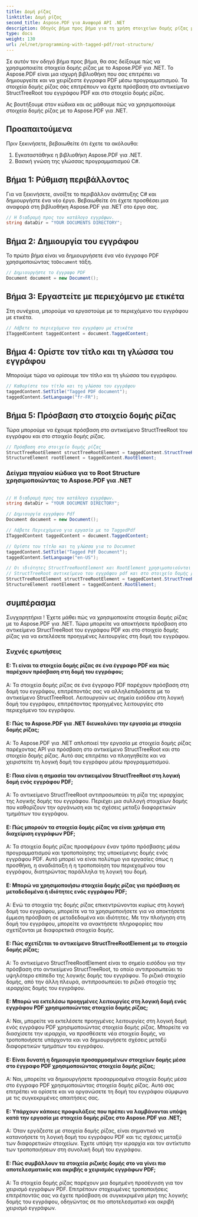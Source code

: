```yaml
---
title: Δομή ρίζας
linktitle: Δομή ρίζας
second_title: Aspose.PDF για Αναφορά API .NET
description: Οδηγός βήμα προς βήμα για τη χρήση στοιχείων δομής ρίζας με το Aspose.PDF για .NET για πρόσβαση στη ρίζα και στο αντικείμενο StructTreeRoot του εγγράφου PDF.
type: docs
weight: 130
url: /el/net/programming-with-tagged-pdf/root-structure/
---
```

Σε αυτόν τον οδηγό βήμα προς βήμα, θα σας δείξουμε πώς να χρησιμοποιείτε στοιχεία δομής ρίζας με το Aspose.PDF για .NET. Το Aspose.PDF είναι μια ισχυρή βιβλιοθήκη που σας επιτρέπει να δημιουργείτε και να χειρίζεστε έγγραφα PDF μέσω προγραμματισμού. Τα στοιχεία δομής ρίζας σάς επιτρέπουν να έχετε πρόσβαση στο αντικείμενο StructTreeRoot του εγγράφου PDF και στο στοιχείο δομής ρίζας.

Ας βουτήξουμε στον κώδικα και ας μάθουμε πώς να χρησιμοποιούμε στοιχεία δομής ρίζας με το Aspose.PDF για .NET.

## Προαπαιτούμενα

Πριν ξεκινήσετε, βεβαιωθείτε ότι έχετε τα ακόλουθα:

1. Εγκαταστάθηκε η βιβλιοθήκη Aspose.PDF για .NET.
2. Βασική γνώση της γλώσσας προγραμματισμού C#.

## Βήμα 1: Ρύθμιση περιβάλλοντος

Για να ξεκινήσετε, ανοίξτε το περιβάλλον ανάπτυξης C# και δημιουργήστε ένα νέο έργο. Βεβαιωθείτε ότι έχετε προσθέσει μια αναφορά στη βιβλιοθήκη Aspose.PDF για .NET στο έργο σας.

```csharp
// Η διαδρομή προς τον κατάλογο εγγράφων.
string dataDir = "YOUR DOCUMENTS DIRECTORY";
```

## Βήμα 2: Δημιουργία του εγγράφου

 Το πρώτο βήμα είναι να δημιουργήσετε ένα νέο έγγραφο PDF χρησιμοποιώντας το`Document` τάξη.

```csharp
// Δημιουργήστε το έγγραφο PDF
Document document = new Document();
```

## Βήμα 3: Εργαστείτε με περιεχόμενο με ετικέτα

Στη συνέχεια, μπορούμε να εργαστούμε με το περιεχόμενο του εγγράφου με ετικέτα.

```csharp
// Λάβετε το περιεχόμενο του εγγράφου με ετικέτα
ITaggedContent taggedContent = document.TaggedContent;
```

## Βήμα 4: Ορίστε τον τίτλο και τη γλώσσα του εγγράφου

Μπορούμε τώρα να ορίσουμε τον τίτλο και τη γλώσσα του εγγράφου.

```csharp
// Καθορίστε τον τίτλο και τη γλώσσα του εγγράφου
taggedContent.SetTitle("Tagged PDF document");
taggedContent.SetLanguage("fr-FR");
```

## Βήμα 5: Πρόσβαση στο στοιχείο δομής ρίζας

Τώρα μπορούμε να έχουμε πρόσβαση στο αντικείμενο StructTreeRoot του εγγράφου και στο στοιχείο δομής ρίζας.

```csharp
// Πρόσβαση στο στοιχείο δομής ρίζας
StructTreeRootElement structTreeRootElement = taggedContent.StructTreeRootElement;
StructureElement rootElement = taggedContent.RootElement;
```

### Δείγμα πηγαίου κώδικα για το Root Structure χρησιμοποιώντας το Aspose.PDF για .NET 
```csharp

// Η διαδρομή προς τον κατάλογο εγγράφων.
string dataDir = "YOUR DOCUMENT DIRECTORY";

// Δημιουργία εγγράφου Pdf
Document document = new Document();

// Λάβετε Περιεχόμενο για εργασία με το TaggedPdf
ITaggedContent taggedContent = document.TaggedContent;

// Ορίστε τον τίτλο και τη γλώσσα για το Documnet
taggedContent.SetTitle("Tagged Pdf Document");
taggedContent.SetLanguage("en-US");

// Οι ιδιότητες StructTreeRootElement και RootElement χρησιμοποιούνται για πρόσβαση
// StructTreeRoot αντικείμενο του εγγράφου pdf και στο στοιχείο δομής ρίζας (στοιχείο δομής εγγράφου).
StructTreeRootElement structTreeRootElement = taggedContent.StructTreeRootElement;
StructureElement rootElement = taggedContent.RootElement;

```

## συμπέρασμα

Συγχαρητήρια ! Έχετε μάθει πώς να χρησιμοποιείτε στοιχεία δομής ρίζας με το Aspose.PDF για .NET. Τώρα μπορείτε να αποκτήσετε πρόσβαση στο αντικείμενο StructTreeRoot του εγγράφου PDF και στο στοιχείο δομής ρίζας για να εκτελέσετε προηγμένες λειτουργίες στη δομή του εγγράφου.

### Συχνές ερωτήσεις

#### Ε: Τι είναι τα στοιχεία δομής ρίζας σε ένα έγγραφο PDF και πώς παρέχουν πρόσβαση στη δομή του εγγράφου;

Α: Τα στοιχεία δομής ρίζας σε ένα έγγραφο PDF παρέχουν πρόσβαση στη δομή του εγγράφου, επιτρέποντάς σας να αλληλεπιδράσετε με το αντικείμενο StructTreeRoot. Λειτουργούν ως σημεία εισόδου στη λογική δομή του εγγράφου, επιτρέποντας προηγμένες λειτουργίες στο περιεχόμενο του εγγράφου.

#### Ε: Πώς το Aspose.PDF για .NET διευκολύνει την εργασία με στοιχεία δομής ρίζας;

A: Το Aspose.PDF για .NET απλοποιεί την εργασία με στοιχεία δομής ρίζας παρέχοντας API για πρόσβαση στο αντικείμενο StructTreeRoot και στο στοιχείο δομής ρίζας. Αυτό σας επιτρέπει να πλοηγηθείτε και να χειριστείτε τη λογική δομή του εγγράφου μέσω προγραμματισμού.

#### Ε: Ποια είναι η σημασία του αντικειμένου StructTreeRoot στη λογική δομή ενός εγγράφου PDF;

Α: Το αντικείμενο StructTreeRoot αντιπροσωπεύει τη ρίζα της ιεραρχίας της λογικής δομής του εγγράφου. Περιέχει μια συλλογή στοιχείων δομής που καθορίζουν την οργάνωση και τις σχέσεις μεταξύ διαφορετικών τμημάτων του εγγράφου.

#### Ε: Πώς μπορούν τα στοιχεία δομής ρίζας να είναι χρήσιμα στη διαχείριση εγγράφων PDF;

Α: Τα στοιχεία δομής ρίζας προσφέρουν έναν τρόπο πρόσβασης μέσω προγραμματισμού και τροποποίησης της υποκείμενης δομής ενός εγγράφου PDF. Αυτό μπορεί να είναι πολύτιμο για εργασίες όπως η προσθήκη, η αναδιάταξη ή η τροποποίηση του περιεχομένου του εγγράφου, διατηρώντας παράλληλα τη λογική του δομή.

#### Ε: Μπορώ να χρησιμοποιήσω στοιχεία δομής ρίζας για πρόσβαση σε μεταδεδομένα ή ιδιότητες ενός εγγράφου PDF;

Α: Ενώ τα στοιχεία της δομής ρίζας επικεντρώνονται κυρίως στη λογική δομή του εγγράφου, μπορείτε να τα χρησιμοποιήσετε για να αποκτήσετε έμμεση πρόσβαση σε μεταδεδομένα και ιδιότητες. Με την πλοήγηση στη δομή του εγγράφου, μπορείτε να ανακτήσετε πληροφορίες που σχετίζονται με διαφορετικά στοιχεία δομής.

#### Ε: Πώς σχετίζεται το αντικείμενο StructTreeRootElement με το στοιχείο δομής ρίζας;

Α: Το αντικείμενο StructTreeRootElement είναι το σημείο εισόδου για την πρόσβαση στο αντικείμενο StructTreeRoot, το οποίο αντιπροσωπεύει το υψηλότερο επίπεδο της λογικής δομής του εγγράφου. Το ριζικό στοιχείο δομής, από την άλλη πλευρά, αντιπροσωπεύει το ριζικό στοιχείο της ιεραρχίας δομής του εγγράφου.

#### Ε: Μπορώ να εκτελέσω προηγμένες λειτουργίες στη λογική δομή ενός εγγράφου PDF χρησιμοποιώντας στοιχεία δομής ρίζας;

Α: Ναι, μπορείτε να εκτελέσετε προηγμένες λειτουργίες στη λογική δομή ενός εγγράφου PDF χρησιμοποιώντας στοιχεία δομής ρίζας. Μπορείτε να διασχίσετε την ιεραρχία, να προσθέσετε νέα στοιχεία δομής, να τροποποιήσετε υπάρχοντα και να δημιουργήσετε σχέσεις μεταξύ διαφορετικών τμημάτων του εγγράφου.

#### Ε: Είναι δυνατή η δημιουργία προσαρμοσμένων στοιχείων δομής μέσα στο έγγραφο PDF χρησιμοποιώντας στοιχεία δομής ρίζας;

Α: Ναι, μπορείτε να δημιουργήσετε προσαρμοσμένα στοιχεία δομής μέσα στο έγγραφο PDF χρησιμοποιώντας στοιχεία δομής ρίζας. Αυτό σας επιτρέπει να ορίσετε και να οργανώσετε τη δομή του εγγράφου σύμφωνα με τις συγκεκριμένες απαιτήσεις σας.

#### Ε: Υπάρχουν κάποιες προφυλάξεις που πρέπει να λαμβάνονται υπόψη κατά την εργασία με στοιχεία δομής ρίζας στο Aspose.PDF για .NET;

Α: Όταν εργάζεστε με στοιχεία δομής ρίζας, είναι σημαντικό να κατανοήσετε τη λογική δομή του εγγράφου PDF και τις σχέσεις μεταξύ των διαφορετικών στοιχείων. Έχετε υπόψη την ιεραρχία και τον αντίκτυπο των τροποποιήσεων στη συνολική δομή του εγγράφου.

#### Ε: Πώς συμβάλλουν τα στοιχεία ριζικής δομής στο να γίνει πιο αποτελεσματικός και ακριβής ο χειρισμός εγγράφων PDF;

Α: Τα στοιχεία δομής ρίζας παρέχουν μια δομημένη προσέγγιση για τον χειρισμό εγγράφων PDF. Επιτρέπουν στοχευμένες τροποποιήσεις επιτρέποντάς σας να έχετε πρόσβαση σε συγκεκριμένα μέρη της λογικής δομής του εγγράφου, οδηγώντας σε πιο αποτελεσματικό και ακριβή χειρισμό εγγράφων.